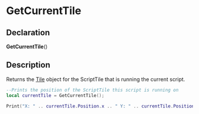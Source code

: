 # GetCurrentTile

## Declaration
<b>GetCurrentTile</b>()

## Description
Returns the [Tile](../Types/Tile.md) object for the ScriptTile that is running the current script.

```lua
--Prints the position of the ScriptTile this script is running on
local currentTile = GetCurrentTile();

Print("X: " .. currentTile.Position.x .. " Y: " .. currentTile.Position.y);
```